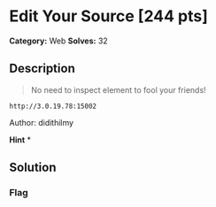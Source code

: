 # Edit Your Source [244 pts]

**Category:** Web
**Solves:** 32

## Description
>No need to inspect element to fool your friends!

`http://3.0.19.78:15002`

Author: didithilmy

**Hint**
* 

## Solution

### Flag

